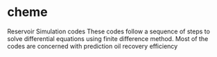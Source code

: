 # cheme
Reservoir Simulation codes
These codes follow a sequence of steps to solve differential equations using finite difference method.
Most of the codes are concerned with prediction oil recovery efficiency
